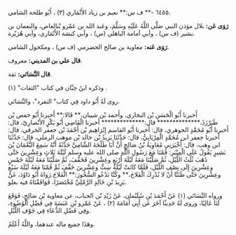 ٦٤٥٥ -** ف س:** نعيم بن زياد الأَنْمَاري (٣) ، أَبُو طلحة الشامي.

**رَوَى عَن:** بلال مؤذن النبي صَلَّى اللَّهُ عَلَيْهِ وسَلَّمَ، وعَبد الله بن عَمْرو بْنالعاص، والنعمان بن بشير (ف س) ، وأبي أمامة الباهلي (س) ، وأبي كبشة الأَنْمَاري، وأبي هُرَيْرة.

**رَوَى عَنه:** معاوية بن صالح الحضرمي (ف س) ، ومكحول الشامي.

**قال علي بن المديني:** معروف.

**قال النَّسَائي:** ثقة.

وذكره ابنُ حِبَّان في كتاب "الثقات" (١) .

روى لَهُ أَبُو داود فِي كتاب" التفرد"، والنَّسَائي.

أَخبرنا أَبُو الْحَسَنِ بْن البخاري، وأَحمد بْن شيبان،** قَالا:** أَخبرنا أَبُو حفص بْن طَبَرْزَذَ،************** قال:************** أَخبرنا الْقَاضِي أَبُو بَكْرٍ الأَنْصارِيّ، قال: أَخبرنا أَبُو مُحَمَّدٍ الجوهري، قال: أَخبرنا أَبُو القاسم إِبْرَاهِيم بْن أَحْمَدَ بْن جعفر الخرقي، قال: أَخبرنا جعفر ابن مُحَمَّدٍ الْفِرْيَابِيُّ، قال: حَدَّثَنَا يَزِيدُ بْن خالد بْن موهب الرملي، قال: حَدَّثَنَا ابن وهب، قال: أَخْبَرَنِي مُعَاوِيَةُ بْنُ صَالِحٍ أَنَّ أَبَا طَلْحَةَ الشَّامِيَّ حَدَّثَهُ أَنَّهُ سَمِعَ النُّعْمَانَ بْنَ بَشِيرٍ يَقُولُ عَلَى الْمِنْبَرِ: قُمْنَا مَعَ رَسُولِ اللَّهِ صلى الله عليه وسلم لَيْلَةَ ثَلاثٍ وعِشْرِينَ حَتَّى ذَهَبَ ثُلُثُ اللَّيْلِ، ثُمَّ صَلَّيْنَا مَعَهُ لَيْلَةَ أَرْبَعٍ وعِشْرِينَ فَخَفَّفَ، ثُمَّ صَلَّيْنَا مَعَهُ لَيْلَةَ خَمْسٍ وعِشْرِينَ إِلَى نِصْفِ اللَّيْلِ، فَلَمَّا كَانَتْ لَيْلَةُ سِتٍّ وعِشْرِينَ خَفَّفَ ثُمَّ قُمْنَا مَعَهُ لَيْلَةَ سَبْعٍ وعِشْرِينَ حَتَّى ظَنَنَّا أَنْ لا نُدْرِكَ الْفَلاحَ،** وكُنَّا نَدْعُو السُّحُورَ:** الْفَلاحَ.رَوَاهُ أَبُو دَاوُدَ، عَنْ يَزِيدَ بْنِ خَالِدٍ الرَّمْلِيِّ مُخْتَصَرًا، فَوَافَقْنَاهُ فيه بعلو.

ورواه النَّسَائي (١) عَنْ أَحْمَدَ بْنِ سُلَيْمان، عَنْ زَيْدِ بْن الحباب، عن معاوية بْن صَالِحٍ، فَوَقَعَ لَنَا عَالِيًا، وروى لَهُ حَدِيثًا آخَرَ عَن أَبِي أُمَامَةَ (٢) ، عَنْ عَمْرو بْنِ عَبَسَةَ فِي فَضْلِ الْوُضُوءِ، وفِي فَضْلِ الدُّعَاءِ فِي جَوْفِ اللَّيْلِ.

وهَذَا جميع ماله عندهما، واللَّهُ أَعْلَمُ.